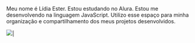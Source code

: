 Meu nome é Lídia Ester.
Estou estudando no Alura.
Estou me desenvolvendo na linguagem JavaScript.
Utilizo esse espaço para minha organização e compartilhamento dos meus projetos desenvolvidos.


![](https://media.tenor.com/19B3eSbZ7CkAAAAj/verycat-cat-eating-chips.gif)|



